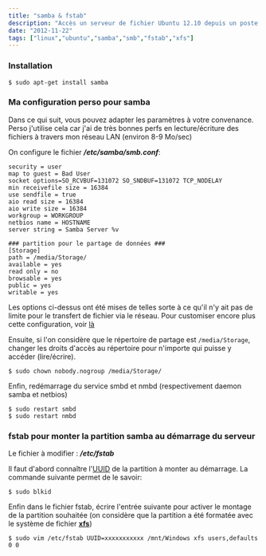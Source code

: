 ```yaml
---
title: "samba & fstab"
description: "Accès un serveur de fichier Ubuntu 12.10 depuis un poste Windows"
date: "2012-11-22"
tags: ["linux","ubuntu","samba","smb","fstab","xfs"]
---
```


### Installation

```shell
$ sudo apt-get install samba
```

### Ma configuration perso pour samba

Dans ce qui suit, vous pouvez adapter les paramètres à votre convenance. Perso j'utilise cela 
car j'ai de très bonnes perfs en lecture/écriture des fichiers à travers mon réseau LAN
(environ 8-9 Mo/sec)

On configure le fichier ***/etc/samba/smb.conf***:

```shell
security = user
map to guest = Bad User
socket options=SO_RCVBUF=131072 SO_SNDBUF=131072 TCP_NODELAY
min receivefile size = 16384
use sendfile = true
aio read size = 16384
aio write size = 16384
workgroup = WORKGROUP
netbios name = HOSTNAME
server string = Samba Server %v

### partition pour le partage de données ###
[Storage]
path = /media/Storage/
available = yes
read only = no
browsable = yes
public = yes
writable = yes

```

Les options ci-dessus ont été mises de telles sorte à ce qu'il n'y ait pas de limite pour le transfert de fichier via le
réseau. Pour customiser encore plus cette configuration, voir [là](https://wiki.amahi.org/index.php/Make_Samba_Go_Faster)

Ensuite, si l'on considère que le répertoire de partage est ```/media/Storage```, changer les droits d'accès au répertoire
pour n'importe qui puisse y accéder (lire/écrire).


```shell
$ sudo chown nobody.nogroup /media/Storage/
```

Enfin, redémarrage du service smbd et nmbd (respectivement daemon samba et netbios)

```shell
$ sudo restart smbd 
$ sudo restart nmbd
```

### fstab pour monter la partition samba au démarrage du serveur

Le fichier à modifier : ***/etc/fstab***

Il faut d'abord connaître l'[UUID](http://fr.wikipedia.org/wiki/Universal_Unique_Identifier) de la partition à monter au démarrage.
La commande suivante permet de le savoir:

```shell
$ sudo blkid
```

Enfin dans le fichier fstab, écrire l'entrée suivante pour activer le montage de la
partition souhaitée (on considère que la partition a été formatée avec le système de fichier **[xfs](http://en.wikipedia.org/wiki/XFS)**)

```shell
$ sudo vim /etc/fstab UUID=xxxxxxxxxxx /mnt/Windows xfs users,defaults 0 0
```
